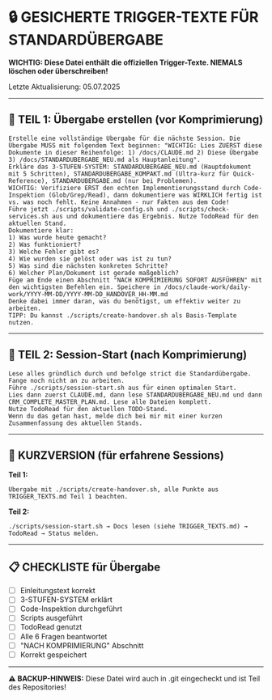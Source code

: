 # 🔒 GESICHERTE TRIGGER-TEXTE FÜR STANDARDÜBERGABE

**WICHTIG: Diese Datei enthält die offiziellen Trigger-Texte. NIEMALS löschen oder überschreiben!**

Letzte Aktualisierung: 05.07.2025

---

## 📝 TEIL 1: Übergabe erstellen (vor Komprimierung)

```
Erstelle eine vollständige Übergabe für die nächste Session. Die Übergabe MUSS mit folgendem Text beginnen: "WICHTIG: Lies ZUERST diese Dokumente in dieser Reihenfolge: 1) /docs/CLAUDE.md 2) Diese Übergabe 3) /docs/STANDARDUBERGABE_NEU.md als Hauptanleitung". 
Erkläre das 3-STUFEN-SYSTEM: STANDARDUBERGABE_NEU.md (Hauptdokument mit 5 Schritten), STANDARDUBERGABE_KOMPAKT.md (Ultra-kurz für Quick-Reference), STANDARDUBERGABE.md (nur bei Problemen). 
WICHTIG: Verifiziere ERST den echten Implementierungsstand durch Code-Inspektion (Glob/Grep/Read), dann dokumentiere was WIRKLICH fertig ist vs. was noch fehlt. Keine Annahmen - nur Fakten aus dem Code!
Führe jetzt ./scripts/validate-config.sh und ./scripts/check-services.sh aus und dokumentiere das Ergebnis. Nutze TodoRead für den aktuellen Stand. 
Dokumentiere klar: 
1) Was wurde heute gemacht? 
2) Was funktioniert?
3) Welche Fehler gibt es? 
4) Wie wurden sie gelöst oder was ist zu tun? 
5) Was sind die nächsten konkreten Schritte? 
6) Welcher Plan/Dokument ist gerade maßgeblich? 
Füge am Ende einen Abschnitt "NACH KOMPRIMIERUNG SOFORT AUSFÜHREN" mit den wichtigsten Befehlen ein. Speichere in /docs/claude-work/daily-work/YYYY-MM-DD/YYYY-MM-DD_HANDOVER_HH-MM.md
Denke dabei immer daran, was du benötigst, um effektiv weiter zu arbeiten.
TIPP: Du kannst ./scripts/create-handover.sh als Basis-Template nutzen.
```

---

## 🚀 TEIL 2: Session-Start (nach Komprimierung)

```
Lese alles gründlich durch und befolge strict die Standardübergabe. Fange noch nicht an zu arbeiten. 
Führe ./scripts/session-start.sh aus für einen optimalen Start.
Lies dann zuerst CLAUDE.md, dann lese STANDARDUBERGABE_NEU.md und dann CRM_COMPLETE_MASTER_PLAN.md. Lese alle Dateien komplett. 
Nutze TodoRead für den aktuellen TODO-Stand.
Wenn du das getan hast, melde dich bei mir mit einer kurzen Zusammenfassung des aktuellen Stands.
```

---

## 🎯 KURZVERSION (für erfahrene Sessions)

**Teil 1:** 
```
Übergabe mit ./scripts/create-handover.sh, alle Punkte aus TRIGGER_TEXTS.md Teil 1 beachten.
```

**Teil 2:**
```
./scripts/session-start.sh → Docs lesen (siehe TRIGGER_TEXTS.md) → TodoRead → Status melden.
```

---

## 📋 CHECKLISTE für Übergabe

- [ ] Einleitungstext korrekt
- [ ] 3-STUFEN-SYSTEM erklärt
- [ ] Code-Inspektion durchgeführt
- [ ] Scripts ausgeführt
- [ ] TodoRead genutzt
- [ ] Alle 6 Fragen beantwortet
- [ ] "NACH KOMPRIMIERUNG" Abschnitt
- [ ] Korrekt gespeichert

---

**⚠️ BACKUP-HINWEIS:** Diese Datei wird auch in .git eingecheckt und ist Teil des Repositories!